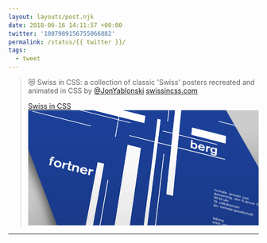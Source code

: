 ```yaml
---
layout: layouts/post.njk
date: 2018-06-16 14:11:57 +00:00
twitter: '1007989156755066882'
permalink: /status/{{ twitter }}/
tags: 
  - tweet
---
```


> 😻 Swiss in CSS: a collection of classic 'Swiss' posters recreated and animated in CSS by [@JonYablonski](https://twitter.com/JonYablonski) [swissincss.com](http://swissincss.com)
> 
> [<span>Swiss in CSS</span> ![blue and white Swiss-style poster](/img/swissincss.jpg)](http://swissincss.com)

---
